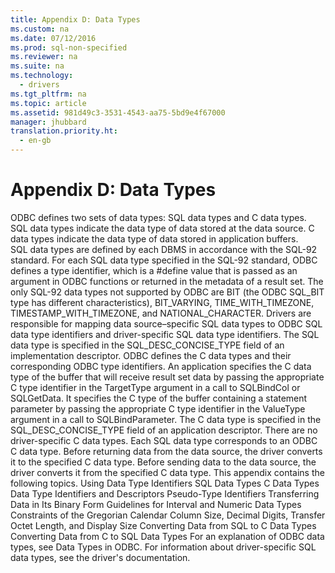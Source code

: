 ```yaml
---
title: Appendix D: Data Types
ms.custom: na
ms.date: 07/12/2016
ms.prod: sql-non-specified
ms.reviewer: na
ms.suite: na
ms.technology: 
  - drivers
ms.tgt_pltfrm: na
ms.topic: article
ms.assetid: 981d49c3-3531-4543-aa75-5bd9e4f67000
manager: jhubbard
translation.priority.ht: 
  - en-gb
---
```

# Appendix D: Data Types
<?xml version="1.0" encoding="utf-8"?>
<developerReferenceWithoutSyntaxDocument xmlns="http://ddue.schemas.microsoft.com/authoring/2003/5" xmlns:xlink="http://www.w3.org/1999/xlink" xmlns:xsi="http://www.w3.org/2001/XMLSchema-instance" xsi:schemaLocation="http://ddue.schemas.microsoft.com/authoring/2003/5 http://dduestorage.blob.core.windows.net/ddueschema/developer.xsd">
  <introduction>
    <para>ODBC defines two sets of data types: SQL data types and C data types. SQL data types indicate the data type of data stored at the data source. C data types indicate the data type of data stored in application buffers.</para>
  </introduction>
  <section>
    <content>
      <para>SQL data types are defined by each DBMS in accordance with the SQL-92 standard. For each SQL data type specified in the SQL-92 standard, ODBC defines a type identifier, which is a <legacyBold>#define</legacyBold> value that is passed as an argument in ODBC functions or returned in the metadata of a result set. The only SQL-92 data types not supported by ODBC are BIT (the ODBC SQL_BIT type has different characteristics), BIT_VARYING, TIME_WITH_TIMEZONE, TIMESTAMP_WITH_TIMEZONE, and NATIONAL_CHARACTER. Drivers are responsible for mapping data source–specific SQL data types to ODBC SQL data type identifiers and driver-specific SQL data type identifiers. The SQL data type is specified in the SQL_DESC_CONCISE_TYPE field of an implementation descriptor.</para>
      <para>ODBC defines the C data types and their corresponding ODBC type identifiers. An application specifies the C data type of the buffer that will receive result set data by passing the appropriate C type identifier in the <legacyItalic>TargetType</legacyItalic> argument in a call to <legacyBold>SQLBindCol</legacyBold> or <legacyBold>SQLGetData</legacyBold>. It specifies the C type of the buffer containing a statement parameter by passing the appropriate C type identifier in the <legacyItalic>ValueType</legacyItalic> argument in a call to <legacyBold>SQLBindParameter</legacyBold>. The C data type is specified in the SQL_DESC_CONCISE_TYPE field of an application descriptor.</para>
      <alert class="note">
        <para>There are no driver-specific C data types.</para>
      </alert>
      <para>Each SQL data type corresponds to an ODBC C data type. Before returning data from the data source, the driver converts it to the specified C data type. Before sending data to the data source, the driver converts it from the specified C data type.</para>
      <para>This appendix contains the following topics.

</para>
      <list class="bullet">
        <listItem>
          <para>
            <legacyLink xlink:href="467e0c0c-a818-4737-8a24-3d8e15c7e162">Using Data Type Identifiers</legacyLink>
          </para>
        </listItem>
        <listItem>
          <para>
            <legacyLink xlink:href="1b22f985-f5e4-4779-87eb-e43329a442b1">SQL Data Types</legacyLink>
          </para>
        </listItem>
        <listItem>
          <para>
            <legacyLink xlink:href="b681d260-3dbb-47df-a616-4910d727add7">C Data Types</legacyLink>
          </para>
        </listItem>
        <listItem>
          <para>
            <legacyLink xlink:href="f0077c9b-8eb2-4b5f-8c4c-7436fdef37ab">Data Type Identifiers and Descriptors</legacyLink>
          </para>
        </listItem>
        <listItem>
          <para>
            <legacyLink xlink:href="8fa365d2-9de0-40c6-bcd2-a85613061baf">Pseudo-Type Identifiers</legacyLink>
          </para>
        </listItem>
        <listItem>
          <para>
            <legacyLink xlink:href="4b12a9de-51d0-416a-87f4-9bf84959cad9">Transferring Data in Its Binary Form</legacyLink>
          </para>
        </listItem>
        <listItem>
          <para>
            <legacyLink xlink:href="28a879a1-666e-4183-b731-d36b584d5d86">Guidelines for Interval and Numeric Data Types</legacyLink>
          </para>
        </listItem>
        <listItem>
          <para>
            <legacyLink xlink:href="70667410-c582-4369-8e06-9d98e21cd2bf">Constraints of the Gregorian Calendar</legacyLink>
          </para>
        </listItem>
        <listItem>
          <para>
            <legacyLink xlink:href="723107a1-be08-4ea3-a8c0-b2c45d38d1aa">Column Size, Decimal Digits, Transfer Octet Length, and Display Size</legacyLink>
          </para>
        </listItem>
        <listItem>
          <para>
            <legacyLink xlink:href="029727f6-d3f0-499a-911c-bcaf9714e43b">Converting Data from SQL to C Data Types</legacyLink>
          </para>
        </listItem>
        <listItem>
          <para>
            <legacyLink xlink:href="ee0afe78-b58f-4d34-ad9b-616bb23653bd">Converting Data from C to SQL Data Types</legacyLink>
          </para>
        </listItem>
      </list>
      <para>For an explanation of ODBC data types, see <legacyLink xlink:href="7332d93e-44db-4132-9c10-988dbc13369e">Data Types in ODBC</legacyLink>. For information about driver-specific SQL data types, see the driver's documentation.</para>
    </content>
  </section>
  <relatedTopics />
</developerReferenceWithoutSyntaxDocument>